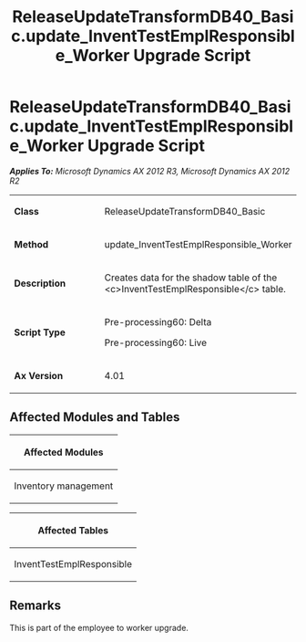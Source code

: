 ﻿---
title: ReleaseUpdateTransformDB40_Basic.update_InventTestEmplResponsible_Worker Upgrade Script
TOCTitle: ReleaseUpdateTransformDB40_Basic.update_InventTestEmplResponsible_Worker Upgrade Script
ms:assetid: 1a20c005-a784-d00d-9f9c-3052964f1a52
ms:mtpsurl: https://msdn.microsoft.com/en-us/library/JJ718643(v=AX.60)
ms:contentKeyID: 49706925
ms.date: 05/18/2015
mtps_version: v=AX.60
---

# ReleaseUpdateTransformDB40\_Basic.update\_InventTestEmplResponsible\_Worker Upgrade Script 


_**Applies To:** Microsoft Dynamics AX 2012 R3, Microsoft Dynamics AX 2012 R2_

<table>
<colgroup>
<col style="width: 50%" />
<col style="width: 50%" />
</colgroup>
<tbody>
<tr class="odd">
<td><p><strong>Class</strong></p></td>
<td><p>ReleaseUpdateTransformDB40_Basic</p></td>
</tr>
<tr class="even">
<td><p><strong>Method</strong></p></td>
<td><p>update_InventTestEmplResponsible_Worker</p></td>
</tr>
<tr class="odd">
<td><p><strong>Description</strong></p></td>
<td><p>Creates data for the shadow table of the &lt;c&gt;InventTestEmplResponsible&lt;/c&gt; table.</p></td>
</tr>
<tr class="even">
<td><p><strong>Script Type</strong></p></td>
<td><p>Pre-processing60: Delta</p>
<p>Pre-processing60: Live</p></td>
</tr>
<tr class="odd">
<td><p><strong>Ax Version</strong></p></td>
<td><p>4.01</p></td>
</tr>
</tbody>
</table>


## Affected Modules and Tables

<table>
<colgroup>
<col style="width: 100%" />
</colgroup>
<thead>
<tr class="header">
<th><p>Affected Modules</p></th>
</tr>
</thead>
<tbody>
<tr class="odd">
<td><p>Inventory management</p></td>
</tr>
</tbody>
</table>


<table>
<colgroup>
<col style="width: 100%" />
</colgroup>
<thead>
<tr class="header">
<th><p>Affected Tables</p></th>
</tr>
</thead>
<tbody>
<tr class="odd">
<td><p>InventTestEmplResponsible</p></td>
</tr>
</tbody>
</table>


## Remarks

This is part of the employee to worker upgrade.

  


